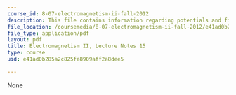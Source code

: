 ```yaml
---
course_id: 8-07-electromagnetism-ii-fall-2012
description: This file contains information regarding potentials and fields.
file_location: /coursemedia/8-07-electromagnetism-ii-fall-2012/e41ad0b285a2c825fe8909aff2a8dee5_MIT8_07F12_ln15.pdf
file_type: application/pdf
layout: pdf
title: Electromagnetism II, Lecture Notes 15
type: course
uid: e41ad0b285a2c825fe8909aff2a8dee5

---
```

None